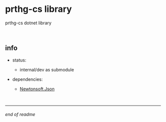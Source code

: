 # prthg-cs library

prthg-cs dotnet library 

<br>

## info

- status:
    - internal/dev as submodule

- dependencies:
    - [Newtonsoft.Json](https://www.nuget.org/packages/Newtonsoft.Json)

<br>

---

###### end of readme